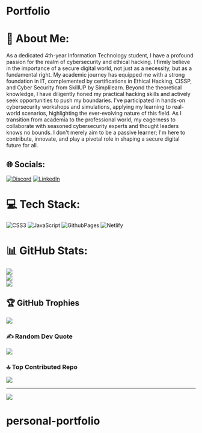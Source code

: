 # Portfolio
# 💫 About Me:
As a dedicated 4th-year Information Technology student, I have a profound passion for the realm of cybersecurity and ethical hacking. I firmly believe in the importance of a secure digital world, not just as a necessity, but as a fundamental right. My academic journey has equipped me with a strong foundation in IT, complemented by certifications in Ethical Hacking, CISSP, and Cyber Security from SkillUP by Simplilearn. Beyond the theoretical knowledge, I have diligently honed my practical hacking skills and actively seek opportunities to push my boundaries. I've participated in hands-on cybersecurity workshops and simulations, applying my learning to real-world scenarios, highlighting the ever-evolving nature of this field. As I transition from academia to the professional world, my eagerness to collaborate with seasoned cybersecurity experts and thought leaders knows no bounds. I don't merely aim to be a passive learner; I'm here to contribute, innovate, and play a pivotal role in shaping a secure digital future for all.


## 🌐 Socials:
[![Discord](https://img.shields.io/badge/Discord-%237289DA.svg?logo=discord&logoColor=white)](https://discord.gg/herishchaniyara) [![LinkedIn](https://img.shields.io/badge/LinkedIn-%230077B5.svg?logo=linkedin&logoColor=white)](https://linkedin.com/in/herish09) 

# 💻 Tech Stack:
![CSS3](https://img.shields.io/badge/css3-%231572B6.svg?style=flat&logo=css3&logoColor=white) ![JavaScript](https://img.shields.io/badge/javascript-%23323330.svg?style=flat&logo=javascript&logoColor=%23F7DF1E) ![GithubPages](https://img.shields.io/badge/github%20pages-121013?style=flat&logo=github&logoColor=white) ![Netlify](https://img.shields.io/badge/netlify-%23000000.svg?style=flat&logo=netlify&logoColor=#00C7B7)
# 📊 GitHub Stats:
![](https://github-readme-stats.vercel.app/api?username=Empty-Hacker&theme=shades-of-purple&hide_border=false&include_all_commits=false&count_private=false)<br/>
![](https://github-readme-streak-stats.herokuapp.com/?user=Empty-Hacker&theme=shades-of-purple&hide_border=false)<br/>
![](https://github-readme-stats.vercel.app/api/top-langs/?username=Empty-Hacker&theme=shades-of-purple&hide_border=false&include_all_commits=false&count_private=false&layout=compact)

## 🏆 GitHub Trophies
![](https://github-profile-trophy.vercel.app/?username=Empty-Hacker&theme=radical&no-frame=false&no-bg=false&margin-w=4)

### ✍️ Random Dev Quote
![](https://quotes-github-readme.vercel.app/api?type=horizontal&theme=radical)

### 🔝 Top Contributed Repo
![](https://github-contributor-stats.vercel.app/api?username=Empty-Hacker&limit=5&theme=dracula&combine_all_yearly_contributions=true)

---
[![](https://visitcount.itsvg.in/api?id=Empty-Hacker&icon=7&color=4)](https://visitcount.itsvg.in)

<!-- Proudly created with GPRM ( https://gprm.itsvg.in ) -->
# personal-portfolio
